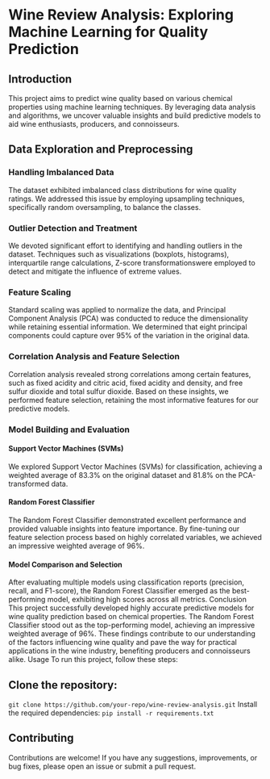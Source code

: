 # Wine Review Analysis: Exploring Machine Learning for Quality Prediction

## Introduction
This project aims to predict wine quality based on various chemical properties using machine learning techniques. By leveraging data analysis and algorithms, we uncover valuable insights and build predictive models to aid wine enthusiasts, producers, and connoisseurs.

## Data Exploration and Preprocessing

### Handling Imbalanced Data
The dataset exhibited imbalanced class distributions for wine quality ratings. We addressed this issue by employing upsampling techniques, specifically random oversampling, to balance the classes.
### Outlier Detection and Treatment
We devoted significant effort to identifying and handling outliers in the dataset. Techniques such as visualizations (boxplots, histograms), interquartile range calculations, Z-score transformationswere employed to detect and mitigate the influence of extreme values.
### Feature Scaling
Standard scaling was applied to normalize the data, and Principal Component Analysis (PCA) was conducted to reduce the dimensionality while retaining essential information. We determined that eight principal components could capture over 95% of the variation in the original data.
### Correlation Analysis and Feature Selection
Correlation analysis revealed strong correlations among certain features, such as fixed acidity and citric acid, fixed acidity and density, and free sulfur dioxide and total sulfur dioxide. Based on these insights, we performed feature selection, retaining the most informative features for our predictive models.
### Model Building and Evaluation
#### Support Vector Machines (SVMs)
We explored Support Vector Machines (SVMs) for classification, achieving a weighted average of 83.3% on the original dataset and 81.8% on the PCA-transformed data.
#### Random Forest Classifier
The Random Forest Classifier demonstrated excellent performance and provided valuable insights into feature importance. By fine-tuning our feature selection process based on highly correlated variables, we achieved an impressive  weighted average of 96%.
#### Model Comparison and Selection
After evaluating multiple models using classification reports (precision, recall, and F1-score), the Random Forest Classifier emerged as the best-performing model, exhibiting high scores across all metrics.
Conclusion
This project successfully developed highly accurate predictive models for wine quality prediction based on chemical properties. The Random Forest Classifier stood out as the top-performing model, achieving an impressive weighted average of 96%.
These findings contribute to our understanding of the factors influencing wine quality and pave the way for practical applications in the wine industry, benefiting producers and connoisseurs alike.
Usage
To run this project, follow these steps:

## Clone the repository: 
```git clone https://github.com/your-repo/wine-review-analysis.git```
Install the required dependencies: 
```pip install -r requirements.txt```
## Contributing
Contributions are welcome! If you have any suggestions, improvements, or bug fixes, please open an issue or submit a pull request.
